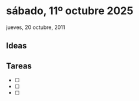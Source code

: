 # sábado, 11º octubre 2025



jueves,  20  octubre, 2011


## Ideas






## Tareas

- [ ]
- [ ]
- [ ]
